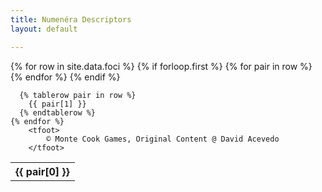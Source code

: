 ```yaml
---
title: Numenéra Descriptors
layout: default

---
```


<div class="container is-widescreen">
  <table class="table is-striped is-bordered">
    {% for row in site.data.foci %}
      {% if forloop.first %}
        <tr>
          {% for pair in row %}
            <th class="is-selected">{{ pair[0] }}</th>
          {% endfor %}
        </tr>
      {% endif %}

      {% tablerow pair in row %}
        {{ pair[1] }}
      {% endtablerow %}
    {% endfor %}
		<tfoot>
			© Monte Cook Games, Original Content @ David Acevedo
		</tfoot>
  </table>
</div>
